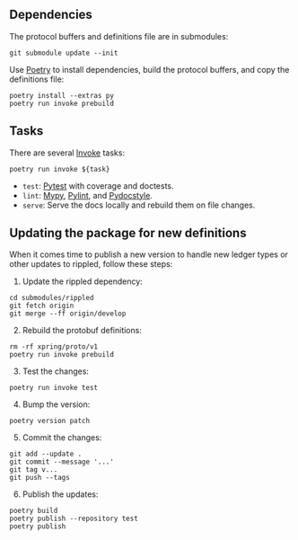 ## Dependencies

The protocol buffers and definitions file are in submodules:

```shell
git submodule update --init
```

Use [Poetry][] to install dependencies, build the protocol buffers,
and copy the definitions file:

```shell
poetry install --extras py
poetry run invoke prebuild
```

[Poetry]: https://python-poetry.org/docs/


## Tasks

There are several [Invoke][] tasks:

[Invoke]: http://www.pyinvoke.org/


```shell
poetry run invoke ${task}
```

- ``test``: [Pytest][] with coverage and doctests.
- ``lint``: [Mypy][], [Pylint][], and [Pydocstyle][].
- ``serve``: Serve the docs locally and rebuild them on file changes.

[Pytest]: https://docs.pytest.org/
[Mypy]: https://mypy.readthedocs.io/
[Pylint]: https://www.pylint.org/
[Pydocstyle]: http://www.pydocstyle.org/


## Updating the package for new definitions

When it comes time to publish a new version to handle new ledger types or
other updates to rippled, follow these steps:

1. Update the rippled dependency:

```shell
cd submodules/rippled
git fetch origin
git merge --ff origin/develop
```

2. Rebuild the protobuf definitions:

```shell
rm -rf xpring/proto/v1
poetry run invoke prebuild
```

3. Test the changes:

```shell
poetry run invoke test
```

4. Bump the version:

```shell
poetry version patch
```

5. Commit the changes:

```shell
git add --update .
git commit --message '...'
git tag v...
git push --tags
```

6. Publish the updates:

```shell
poetry build
poetry publish --repository test
poetry publish
```
